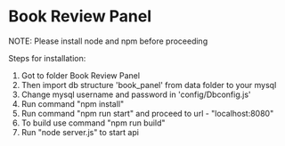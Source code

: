 # Book Review Panel

NOTE: Please install node and npm before proceeding

Steps for installation:

  1. Got to folder Book Review Panel
  2. Then import db structure 'book_panel' from data folder to your mysql
  3. Change mysql username and password in 'config/Dbconfig.js'
  4. Run command "npm install"
  5. Run command "npm run start" and proceed to url - "localhost:8080"
  6. To build use command "npm run build"
  7. Run "node server.js" to start api   